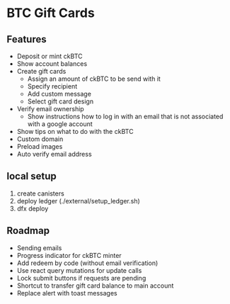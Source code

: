 # BTC Gift Cards

## Features

- Deposit or mint ckBTC
- Show account balances
- Create gift cards
  - Assign an amount of ckBTC to be send with it
  - Specify recipient
  - Add custom message
  - Select gift card design
- Verify email ownership
  - Show instructions how to log in with an email that is not associated with a google account
- Show tips on what to do with the ckBTC
- Custom domain
- Preload images
- Auto verify email address


## local setup

1. create canisters
2. deploy ledger (./external/setup_ledger.sh)
3. dfx deploy


## Roadmap

- Sending emails
- Progress indicator for ckBTC minter
- Add redeem by code (without email verification)
- Use react query mutations for update calls
- Lock submit buttons if requests are pending
- Shortcut to transfer gift card balance to main account
- Replace alert with toast messages
